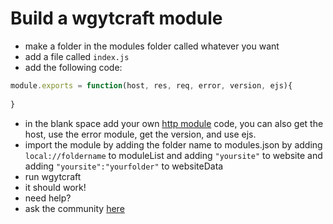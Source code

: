 # Build a wgytcraft module
- make a folder in the modules folder called whatever you want
- add a file called `index.js`
- add the following code:
```javascript
module.exports = function(host, res, req, error, version, ejs){
 
}
```
- in the blank space add your own [http module](https://nodejs.dev/learn/the-nodejs-http-module) code, you can also get the host, use the error module, get the version, and use ejs.
- import the module by adding the folder name to modules.json by adding `local://foldername` to moduleList and adding `"yoursite"` to website and adding `"yoursite":"yourfolder"` to websiteData
- run wgytcraft
- it should work!
- need help?
- ask the community [here](https://github.com/wgytcraft/help/discussions)
